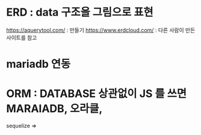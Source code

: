 # ERD : data 구조을 그림으로 표현
https://aquerytool.com/ : 만들기 
https://www.erdcloud.com/ : 다른 사람이 만든 사이트를 참고 

# mariadb 연동 
# ORM : DATABASE 상관없이 JS 를 쓰면 MARAIADB, 오라클, 
  sequelize => 